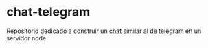# chat-telegram
Repositorio dedicado a construir un chat similar al de telegram en un servidor node
